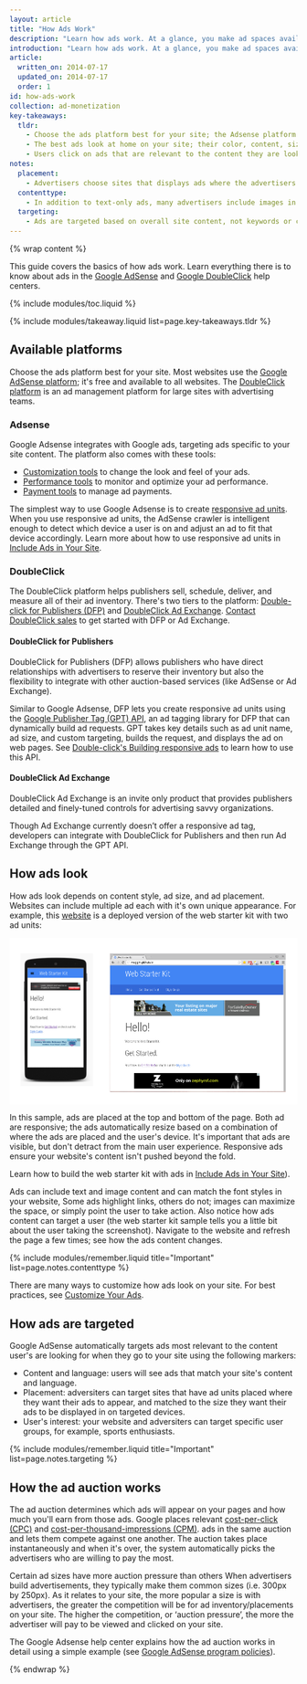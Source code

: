 ```yaml
---
layout: article
title: "How Ads Work"
description: "Learn how ads work. At a glance, you make ad spaces available on your site. Advertisers bid to show their ads on your site and the highest bid wins. You get paid when users click on the ads."
introduction: "Learn how ads work. At a glance, you make ad spaces available on your site. Advertisers bid to show their ads on your site and the highest bid wins. You get paid when users click on the ads. Read on to dive deeper into how ads work."
article:
  written_on: 2014-07-17
  updated_on: 2014-07-17
  order: 1
id: how-ads-work
collection: ad-monetization
key-takeaways:
  tldr: 
    - Choose the ads platform best for your site; the Adsense platform is free and available to all websites; the DoubleClick platform suit large sites with adversiting teams. 
    - The best ads look at home on your site; their color, content, size, and location enhance user experience. 
    - Users click on ads that are relevant to the content they are looking for; understand how ads targeting works so that you can maximize your revenue.
notes:
  placement:
    - Advertisers choose sites that displays ads where the advertisers want them to appear, and in the size that best compliments their ads designs.
  contenttype:
    - In addition to text-only ads, many advertisers include images in their ads. Make sure to support text and display ads in your site so that you are attracting a wider range of advertisers. 
  targeting:
    - Ads are targeted based on overall site content, not keywords or categories. If you'd like to display ads related to specific topics, include complete sentences and paragraphs about these topics.
---
```


{% wrap content %}

This guide covers the basics of how ads work.
Learn everything there is to know about ads
in the <a href="https://support.google.com/adsense/answer/181947?hl=en">Google AdSense</a> and <a href="https://support.google.com/dfp_sb/?utm_medium=et&utm_source=dfp_sb_support_tab&utm_campaign=dfp_sb#topic=13148">Google DoubleClick</a> help centers.

<style type="text/css">
  img.center {
    display: block;
    margin-left: auto;
    margin-right: auto;
  }
</style>

{% include modules/toc.liquid %}

{% include modules/takeaway.liquid list=page.key-takeaways.tldr %}

## Available platforms

Choose the ads platform best for your site.
Most websites use the
[Google AdSense platform](https://support.google.com/adsense/answer/9712?hl=en&ref_topic=1319753&rd=1);
it's free and available to all websites.
The <a href="http://www.google.com/doubleclick/publishers/solutions/">DoubleClick platform</a>
is an ad management platform for large sites with advertising teams.

### Adsense

Google Adsense integrates with Google ads, targeting ads specific to your site content.
The platform also comes with these tools:

* <a href="https://support.google.com/adsense/answer/160374?hl=en&ref_topic=1307421">Customization tools</a> to change the look and feel of your ads.
* <a href="https://support.google.com/adsense/answer/2973289?hl=en&ref_topic=2717009">Performance tools</a> to monitor and optimize your ad performance.
* <a href="https://support.google.com/adsense/answer/2569265?hl=en&ref_topic=1727160">Payment tools</a> to manage ad payments.

The simplest way to use Google Adsense is to create
<a href="https://support.google.com/adsense/answer/3213689?hl=en">responsive ad units</a>.
When you use responsive ad units,
the AdSense crawler is intelligent enough to detect which device
a user is on and adjust an ad to fit that device accordingly.
Learn more about how to use responsive ad units in
[Include Ads in Your Site]({{site.baseurl}}/monetization/ad-monetization/include_ads.html).

### DoubleClick

The DoubleClick platform helps publishers sell, schedule, deliver,
and measure all of their ad inventory.
There's two tiers to the platform:
<a href="http://www.google.com/doubleclick/publishers/solutions/ad-serving.html">Double-click for Publishers (DFP)</a>
and <a href="http://www.google.com/doubleclick/publishers/solutions/yield-management.html">DoubleClick Ad Exchange</a>.
<a href="rms/publishergeneral/#utm_medium=et&utm_campaign=en&utm_source=ww-ww-et-nelson_doubleclick">Contact DoubleClick sales</a>
to get started with DFP or Ad Exchange.

#### DoubleClick for Publishers

DoubleClick for Publishers (DFP) allows publishers who have direct relationships
with advertisers to reserve their inventory but also the flexibility to integrate
with other auction-based services (like AdSense or Ad Exchange).

Similar to Google Adsense,
DFP lets you create responsive ad units using the
<a href="https://developers.google.com/doubleclick-gpt/reference?rd=1">Google Publisher Tag (GPT) API</a>,
an ad tagging library for DFP that can dynamically build ad requests.
GPT takes key details such as ad unit name, ad size, and custom targeting,
builds the request, and displays the ad on web pages.
See <a href="https://support.google.com/dfp_premium/answer/3423562?hl=en">Double-click's Building responsive ads</a> to learn how to use this API.

#### DoubleClick Ad Exchange

DoubleClick Ad Exchange is an invite only product
that provides publishers detailed and finely-tuned controls for advertising savvy organizations.

Though Ad Exchange currently doesn’t offer a responsive ad tag,
developers can integrate with DoubleClick for Publishers and
then run Ad Exchange through the GPT API.

## How ads look

How ads look depends on content style, ad size, and ad placement.
Websites can include multiple ad each with it's own unique appearance.
For example, this [website](http://meggin.github.io/)
is a deployed version of the web starter kit with two ad units:

<img src="images/ads_sample.png" class="center" alt="Sample website with ads on desktop and mobile">

In this sample,
ads are placed at the top and bottom of the page.
Both ad are responsive;
the ads automatically resize based on a combination
of where the ads are placed and the user's device.
It's important that ads are visible,
but don't detract from the main user experience.
Responsive ads ensure your website's content
isn't pushed beyond the fold.

Learn how to build the web starter kit with ads in
[Include Ads in Your Site]({{site.baseurl}}/monetization/ad-monetization/include_ads.html)).

Ads can include text and image content and can match the font styles in your website,
Some ads highlight links, others do not;
images can maximize the space, or simply point the user to take action.
Also notice how ads content can target a user
(the web starter kit sample tells you a little bit about the user
taking the screenshot).
Navigate to the website and refresh the page a few times;
see how the ads content changes.

{% include modules/remember.liquid title="Important" list=page.notes.contenttype %}

There are many ways to customize how ads look on your site.
For best practices, see
[Customize Your Ads]({{site.baseurl}}/monetization/ad-monetization/customize_ads.html).

## How ads are targeted

Google AdSense automatically targets ads most relevant to the content user's are looking
for when they go to your site using the following markers:

* Content and language: users will see ads that match your site's content and language.
* Placement: adversiters can target sites that have ad units placed where they want their ads to appear, and matched to the size they want their ads to be displayed in on targeted devices.
* User's interest: your website and adversiters can target specific user groups, for example, sports enthusiasts.

{% include modules/remember.liquid title="Important" list=page.notes.targeting %}

## How the ad auction works

The ad auction determines which ads will appear on your pages
and how much you'll earn from those ads.
Google places relevant
[cost-per-click (CPC)](https://support.google.com/adsense/answer/32725)
and [cost-per-thousand-impressions (CPM)](https://support.google.com/adsense/answer/18196).
ads in the same auction and lets them compete against one another.
The auction takes place instantaneously and when it's over,
the system automatically picks the advertisers who are willing to pay the most.

Certain ad sizes have more auction pressure than others
When advertisers build advertisements,
they typically make them common sizes (i.e. 300px by 250px).
As it relates to your site, the more popular a size is with advertisers,
the greater the competition will be for ad inventory/placements on your site.
The higher the competition, or ‘auction pressure’,
the more the advertiser will pay to be viewed and clicked on your site.

The Google Adsense help center explains how the ad auction works in detail
using a simple example (see [Google AdSense program policies](https://support.google.com/adsense/answer/160525?hl=en&ref_topic=1628432)).

{% endwrap %}
